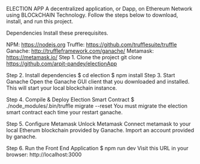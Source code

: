 ELECTION APP
A decentralized application, or Dapp, on Ethereum Network using BLOCkCHAIN Technology.
Follow the steps below to download, install, and run this project.

Dependencies
Install these prerequisites.

NPM: https://nodejs.org
Truffle: https://github.com/trufflesuite/truffle
Ganache: http://truffleframework.com/ganache/
Metamask: https://metamask.io/
Step 1. Clone the project
git clone https://github.com/arpit-pandey/electionApp

Step 2. Install dependencies
$ cd election
$ npm install
Step 3. Start Ganache
Open the Ganache GUI client that you downloaded and installed. This will start your local blockchain instance.

Step 4. Compile & Deploy Election Smart Contract
$ ./node_modules/.bin/truffle migrate --reset You must migrate the election smart contract each time your restart ganache.

Step 5. Configure Metamask
Unlock Metamask
Connect metamask to your local Etherum blockchain provided by Ganache.
Import an account provided by ganache.

Step 6. Run the Front End Application
$ npm run dev Visit this URL in your browser: http://localhost:3000
